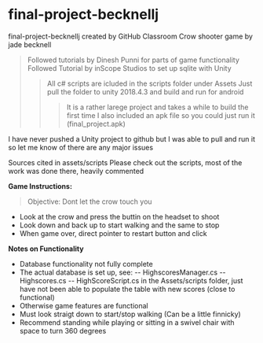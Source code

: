 # final-project-becknellj
final-project-becknellj created by GitHub Classroom
Crow shooter game by jade becknell
>Followed tutorials by  Dinesh Punni for parts of game functionality
>Followed Tutorial by inScope Studios to set up sqlite with Unity
>>All c# scripts are icluded in the scripts folder under Assets
>>Just pull the folder to unity 2018.4.3 and build and run for android
>>>It is a rather larege project and takes a while to build the first time
>>>I also included an apk file so you could just run it (final_project.apk)

I have never pushed a Unity project to github but I was able to pull and run it
so let me know of there are any major issues

Sources cited in assets/scripts 
Please check out the scripts, most of the work was done there, heavily commented

**Game Instructions:**
>Objective: Dont let the crow touch you
- Look at the crow and press the buttin on the headset to shoot
- Look down and back up to start walking and the same to stop
- When game over, direct pointer to restart button and click


**Notes on Functionality**
- Database functionality not fully complete
- The actual database is set up, see:
-- HighscoresManager.cs
-- Highscores.cs
-- HighScoreScript.cs in the Assets/scripts folder, just have not been able to populate the table with new scores (close to functional)
- Otherwise game features are functional
- Must look straigt down to start/stop walking (Can be a little finnicky)
- Recommend standing while playing or sitting in a swivel chair with space to turn 360 degrees
